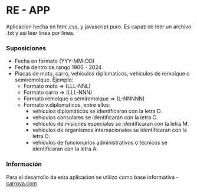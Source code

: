 
# RE - APP

Aplicacion hecha en html,css, y javascript puro. Es capaz de leer un archivo .txt y asi leer linea por linea.

### Suposiciones
- Fecha en formato (YYY-MM-DD)
- Fecha dentro de rango 1900 - 2024
- Placas de moto, carro, vehiculos diplomaticos, vehiculos de remolque o semiremolque.
    Ejemplo:
    - Formato moto => (LLL-NNL)
    - Formato carro => (LLL-NNN)
    - Formato remolque o semiremolque => (L-NNNNN)
    - Formato v.diplomaticos, entre ellos:
        - vehículos diplomáticos se identificaran con la letra D.
        - vehículos consulares se identificaran con la letra C.
        - vehículos de misiones especiales se identificaran con la letra M.
        - vehículos de organismos internacionales se identificaran con la letra O.
        - vehículos de funcionarios administrativos o técnicos se identificaran con la letra A.
        
### Información
Para el desarrollo de esta aplicacion se utilizo como base informativa - [carroya.com](https://www.carroya.com/noticias/guia-para-conductores/asi-puedes-identificar-los-6-tipos-de-placas-de-carros-que-circulan-en)